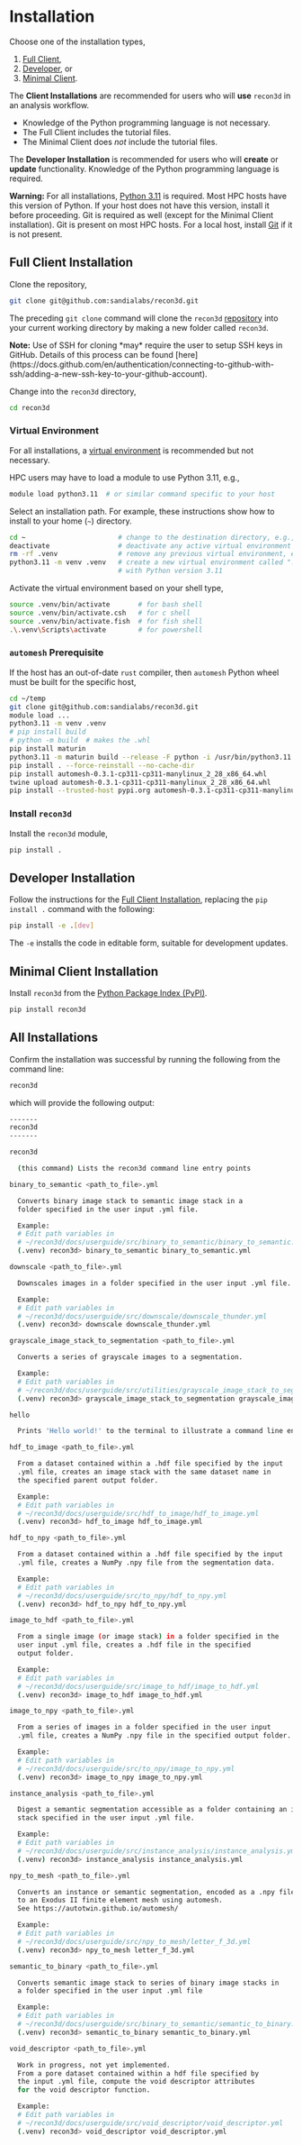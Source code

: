 # Installation

Choose one of the installation types,

1. [Full Client](#full-client-installation),
2. [Developer](#developer-installation), or
3. [Minimal Client](#minimal-client-installation).

The **Client Installations** are recommended for users who will **use** `recon3d` in an analysis workflow.
  - Knowledge of the Python programming language is not necessary.
  - The Full Client includes the tutorial files.
  - The Minimal Client does *not* include the tutorial files.

The **Developer Installation** is recommended for users who will **create** or **update** functionality.  Knowledge of the Python programming language is required.

<div class="warning">
<strong>Warning:</strong>
For all installations, <a href="https://www.python.org/downloads">Python 3.11</a> is required.  Most HPC hosts have this version of Python.  If your host does not have this version, install it before proceeding.
Git is required as well (except for the Minimal Client installation).  Git is present on most HPC hosts.  For a local host, install <a href="https://git-scm.com">Git</a> if it is not present.
</div>

## Full Client Installation

Clone the repository,

```sh
git clone git@github.com:sandialabs/recon3d.git
```

The preceding `git clone` command will clone the `recon3d` [repository](https://github.com/sandialabs/recon3d) into your current working directory by making a new folder called `recon3d`.

<div class="note">
<strong>Note:</strong>
Use of SSH for cloning *may* require the user to setup SSH keys in GitHub. Details of this process can be found [here](https://docs.github.com/en/authentication/connecting-to-github-with-ssh/adding-a-new-ssh-key-to-your-github-account).
</div>

Change into the `recon3d` directory,

```sh
cd recon3d
```

### Virtual Environment

For all installations,
a [virtual environment](https://docs.python.org/3/library/venv.html)
is recommended but not necessary.

HPC users may have to load a module to use Python 3.11, e.g.,

```sh
module load python3.11  # or similar command specific to your host
```

Select an installation path.  For example, these instructions show how to install to your home (`~`) directory.

```sh
cd ~                       # change to the destination directory, e.g., home (~)
deactivate                 # deactivate any active virtual environment
rm -rf .venv               # remove any previous virtual environment, e.g., ".venv"
python3.11 -m venv .venv   # create a new virtual environment called ".venv"
                           # with Python version 3.11
```

Activate the virtual environment based on your shell type,

```sh
source .venv/bin/activate       # for bash shell
source .venv/bin/activate.csh   # for c shell
source .venv/bin/activate.fish  # for fish shell
.\.venv\Scripts\activate        # for powershell
```

### `automesh` Prerequisite

If the host has an out-of-date `rust` compiler, then `automesh` Python wheel
must be built for the specific host,

```sh
cd ~/temp
git clone git@github.com:sandialabs/recon3d.git
module load ...
python3.11 -m venv .venv
# pip install build
# python -m build  # makes the .whl
pip install maturin
python3.11 -m maturin build --release -F python -i /usr/bin/python3.11
pip install . --force-reinstall --no-cache-dir
pip install automesh-0.3.1-cp311-cp311-manylinux_2_28_x86_64.whl
twine upload automesh-0.3.1-cp311-cp311-manylinux_2_28_x86_64.whl
pip install --trusted-host pypi.org automesh-0.3.1-cp311-cp311-manylinux_2_28_x86_64.whl
```

### Install `recon3d`

Install the `recon3d` module,

```sh
pip install .
```

## Developer Installation

Follow the instructions for the [Full Client Installation](#full-client-installation), replacing the `pip install .` command with the following:

```sh
pip install -e .[dev]
```

The `-e` installs the code in editable form, suitable for development updates.

## Minimal Client Installation

Install `recon3d` from the [Python Package Index (PyPI)](https://pypi.org/project/recon3d/).

```sh
pip install recon3d
```

<!-- The simplest method to install the package is to utilize a wheel file, which can be found in the `dist` folder of the repository. This procedure should be platform independent and has been tested on macOS, Windows, and Linux. Download the wheel (`.whl` file) to install the package. -->

<!-- Install the wheel file, which includes all dependencies (internet connection required):

```sh
# current release name is "recon3d-1.0.7-py3-none-any.whl"
pip install .\dist\recon3d-1.0.7-py3-none-any.whl
``` -->

## All Installations

Confirm the installation was successful by running the following from the command line:

```sh
recon3d
```

which will provide the following output:

<!-- No longer use the ```sh cmdrun recon3d ``` because mdbook cannot format ANSI codes -->
<!-- So this is hardcoded and needs to be manually updated each time the API changes. -->

```sh
-------
recon3d
-------

recon3d

  (this command) Lists the recon3d command line entry points

binary_to_semantic <path_to_file>.yml

  Converts binary image stack to semantic image stack in a
  folder specified in the user input .yml file.

  Example:
  # Edit path variables in
  # ~/recon3d/docs/userguide/src/binary_to_semantic/binary_to_semantic.yml
  (.venv) recon3d> binary_to_semantic binary_to_semantic.yml

downscale <path_to_file>.yml

  Downscales images in a folder specified in the user input .yml file.

  Example:
  # Edit path variables in
  # ~/recon3d/docs/userguide/src/downscale/downscale_thunder.yml
  (.venv) recon3d> downscale downscale_thunder.yml

grayscale_image_stack_to_segmentation <path_to_file>.yml

  Converts a series of grayscale images to a segmentation.

  Example:
  # Edit path variables in
  # ~/recon3d/docs/userguide/src/utilities/grayscale_image_stack_to_segmentation.yml
  (.venv) recon3d> grayscale_image_stack_to_segmentation grayscale_image_stack_to_segmentation.yml

hello

  Prints 'Hello world!' to the terminal to illustrate a command line entry point.

hdf_to_image <path_to_file>.yml

  From a dataset contained within a .hdf file specified by the input
  .yml file, creates an image stack with the same dataset name in
  the specified parent output folder.

  Example:
  # Edit path variables in
  # ~/recon3d/docs/userguide/src/hdf_to_image/hdf_to_image.yml
  (.venv) recon3d> hdf_to_image hdf_to_image.yml

hdf_to_npy <path_to_file>.yml

  From a dataset contained within a .hdf file specified by the input
  .yml file, creates a NumPy .npy file from the segmentation data.

  Example:
  # Edit path variables in
  # ~/recon3d/docs/userguide/src/to_npy/hdf_to_npy.yml
  (.venv) recon3d> hdf_to_npy hdf_to_npy.yml

image_to_hdf <path_to_file>.yml

  From a single image (or image stack) in a folder specified in the
  user input .yml file, creates a .hdf file in the specified
  output folder.

  Example:
  # Edit path variables in
  # ~/recon3d/docs/userguide/src/image_to_hdf/image_to_hdf.yml
  (.venv) recon3d> image_to_hdf image_to_hdf.yml

image_to_npy <path_to_file>.yml

  From a series of images in a folder specified in the user input
  .yml file, creates a NumPy .npy file in the specified output folder.

  Example:
  # Edit path variables in
  # ~/recon3d/docs/userguide/src/to_npy/image_to_npy.yml
  (.venv) recon3d> image_to_npy image_to_npy.yml

instance_analysis <path_to_file>.yml

  Digest a semantic segmentation accessible as a folder containing an image
  stack specified in the user input .yml file.

  Example:
  # Edit path variables in
  # ~/recon3d/docs/userguide/src/instance_analysis/instance_analysis.yml
  (.venv) recon3d> instance_analysis instance_analysis.yml

npy_to_mesh <path_to_file>.yml

  Converts an instance or semantic segmentation, encoded as a .npy file,
  to an Exodus II finite element mesh using automesh.
  See https://autotwin.github.io/automesh/

  Example:
  # Edit path variables in
  # ~/recon3d/docs/userguide/src/npy_to_mesh/letter_f_3d.yml
  (.venv) recon3d> npy_to_mesh letter_f_3d.yml

semantic_to_binary <path_to_file>.yml

  Converts semantic image stack to series of binary image stacks in
  a folder specified in the user input .yml file

  Example:
  # Edit path variables in
  # ~/recon3d/docs/userguide/src/binary_to_semantic/semantic_to_binary.yml
  (.venv) recon3d> semantic_to_binary semantic_to_binary.yml

void_descriptor <path_to_file>.yml

  Work in progress, not yet implemented.
  From a pore dataset contained within a hdf file specified by
  the input .yml file, compute the void descriptor attributes
  for the void descriptor function.

  Example:
  # Edit path variables in
  # ~/recon3d/docs/userguide/src/void_descriptor/void_descriptor.yml
  (.venv) recon3d> void_descriptor void_descriptor.yml
```

